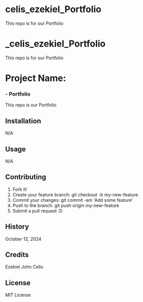 # celis_ezekiel_Portfolio
This repo is for our Portfolio


# _celis_ezekiel_Portfolio
This repo is for our Portfolio

# Project Name:  
### - Portfolio
 This repo is our Portfolio


## Installation 

N/A 

## Usage 

N/A

## Contributing

1. Fork it!
2. Create your feature branch: git checkout -b my-new-feature
3. Commit your changes: git commit -am 'Add some feature'
4. Push to the branch: git push origin my-new-feature
5. Submit a pull request :D


## History

October 12, 2024

## Credits 

Ezekiel John Celis

## License 

MIT License












